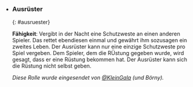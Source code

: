   - ### **Ausrüster**
      {: #ausruester}

      **Fähigkeit**: Vergibt in der Nacht eine Schutzweste an einen anderen Spieler. Das rettet ebendiesen einmal und gewährt ihm sozusagen ein zweites Leben. Der Ausrüster kann nur eine einzige Schutzweste pro Spiel vergeben. Dem Spieler, dem die RÜstung gegeben wurde, wird gesagt, dass er eine Rüstung bekommen hat. Der Ausrüster kann sich die Rüstung nicht selbst geben.

      *Diese Rolle wurde eingesendet von [@KleinGala](https://twitter.com/kleinGala) (und Börny).*